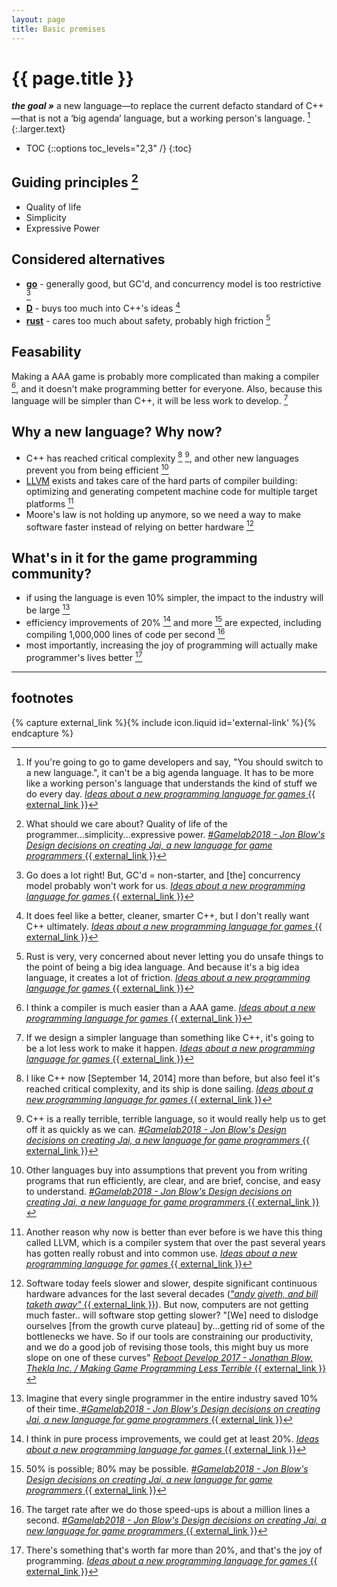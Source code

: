 ```yaml
---
layout: page
title: Basic premises
---
```


# {{ page.title }}

**_the goal &raquo;_** a new language&mdash;to replace the current defacto standard of C++&mdash;that is not a &lsquo;big agenda&rsquo; language, but a working person's language. [^working-persons-language]
{:.larger.text}

- TOC
{::options toc_levels="2,3" /}
{:toc}

## Guiding principles [^principles]

- Quality of life
- Simplicity
- Expressive Power


## Considered alternatives

- **[go][go]** - generally good, but GC'd, and concurrency model is too restrictive [^why-not-go]
- **[D][d]** - buys too much into C++'s ideas [^why-not-d]
- **[rust][rust]** - cares too much about safety, probably high friction [^why-not-rust]


## Feasability

Making a AAA game is probably more complicated than making a compiler [^simpler-than-AAA-game], and it doesn't make programming better for everyone. Also, because this language will be simpler than C++, it will be less work to develop. [^simpler-than-cpp]


## Why a new language? Why now?

- C++ has reached critical complexity [^cpp-too-complex] [^terrible-cpp], and other new languages prevent you from being efficient [^why-new-language]
- [LLVM] exists and takes care of the hard parts of compiler building: optimizing and generating competent machine code for multiple target platforms [^why-now]
- Moore's law is not holding up anymore, so we need a way to make software faster instead of relying on better hardware [^make-software-fast-again]


## What's in it for the game programming community?

- if using the language is even 10% simpler, the impact to the industry will be large [^time-savings]
- efficiency improvements of 20% [^improvements] and more [^efficiency] are expected, including compiling 1,000,000 lines of code per second [^compiler-speed]
- most importantly, increasing the joy of programming will actually make programmer's lives better [^joy-of-programming]


---

## footnotes

{% capture external_link %}{% include icon.liquid id='external-link' %}{% endcapture %}

[^compiler-speed]: The target rate after we do those speed-ups is about a million lines a second. [_#Gamelab2018 - Jon Blow's Design decisions on creating Jai, a new language for game programmers_ {{ external_link }}](https://youtu.be/uZgbKrDEzAs?t=1522)
[^cpp-too-complex]: I like C++ now [September 14, 2014] more than before, but also feel it's reached critical complexity, and its ship is done sailing. [_Ideas about a new programming language for games_ {{ external_link }}](https://youtu.be/TH9VCN6UkyQ?t=124)
[^cpp-overreaches]: C++ provides all these facilities that overreach they try to get too far and get heavy and collapse in. [_Ideas about a new programming language for games_ {{ external_link }}](https://youtu.be/TH9VCN6UkyQ?t=1739)
[^efficiency]: 50% is possible; 80% may be possible. [_#Gamelab2018 - Jon Blow's Design decisions on creating Jai, a new language for game programmers_ {{ external_link }}](https://youtu.be/uZgbKrDEzAs?t=1028)
[^improvements]: I think in pure process improvements, we could get at least 20%. [_Ideas about a new programming language for games_ {{ external_link }}](https://youtu.be/TH9VCN6UkyQ?t=1026)
[^joy-of-programming]: There's something that's worth far more than 20%, and that's the joy of programming. [_Ideas about a new programming language for games_ {{ external_link }}](https://youtu.be/TH9VCN6UkyQ?t=1041)
[^make-software-fast-again]: Software today feels slower and slower, despite significant continuous hardware advances for the last several decades ([_"andy giveth, and bill taketh away"_ {{ external_link }}](https://en.wikipedia.org/wiki/Andy_and_Bill%27s_law)). But now, computers are not getting much faster.. will software stop getting slower? "[We] need to dislodge ourselves [from the growth curve plateau] by...getting rid of some of the bottlenecks we have. So if our tools are constraining our productivity, and we do a good job of revising those tools, this might buy us more slope on one of these curves" [_Reboot Develop 2017 - Jonathan Blow, Thekla Inc. / Making Game Programming Less Terrible_ {{ external_link }}](https://youtu.be/De0Am_QcZiQ?t=906)
[^principles]: What should we care about? Quality of life of the programmer...simplicity...expressive power. [_#Gamelab2018 - Jon Blow's Design decisions on creating Jai, a new language for game programmers_ {{ external_link }}](https://youtu.be/uZgbKrDEzAs?t=854)
[^simpler-than-AAA-game]: I think a compiler is much easier than a AAA game. [_Ideas about a new programming language for games_ {{ external_link }}](https://youtu.be/TH9VCN6UkyQ?t=782)
[^simpler-than-cpp]: If we design a simpler language than something like C++, it's going to be a lot less work to make it happen. [_Ideas about a new programming language for games_ {{ external_link }}](https://youtu.be/TH9VCN6UkyQ?t=926)
[^terrible-cpp]: C++ is a really terrible, terrible language, so it would really help us to get off it as quickly as we can. [_#Gamelab2018 - Jon Blow's Design decisions on creating Jai, a new language for game programmers_ {{ external_link }}](https://youtu.be/uZgbKrDEzAs?t=24)
[^time-savings]: Imagine that every single programmer in the entire industry saved 10% of their time.[ _#Gamelab2018 - Jon Blow's Design decisions on creating Jai, a new language for game programmers_ {{ external_link }}](https://youtu.be/uZgbKrDEzAs?t=1015)
[^why-new-language]: Other languages buy into assumptions that prevent you from writing programs that run efficiently, are clear, and are brief, concise, and easy to understand. [_#Gamelab2018 - Jon Blow's Design decisions on creating Jai, a new language for game programmers_ {{ external_link }}](https://youtu.be/uZgbKrDEzAs?t=1157)
[^why-now]: Another reason why now is better than ever before is we have this thing called LLVM, which is a compiler system that over the past several years has gotten really robust and into common use. [_Ideas about a new programming language for games_ {{ external_link }}](https://youtu.be/TH9VCN6UkyQ?t=845)
[^why-not-d]: It does feel like a better, cleaner, smarter C++, but I don't really want C++ ultimately. [_Ideas about a new programming language for games_ {{ external_link }}](https://youtu.be/TH9VCN6UkyQ?t=514)
[^why-not-go]: Go does a lot right! But, GC'd = non-starter, and [the] concurrency model probably won't work for us. [_Ideas about a new programming language for games_ {{ external_link }}](https://youtu.be/TH9VCN6UkyQ?t=378)
[^why-not-rust]: Rust is very, very concerned about never letting you do unsafe things to the point of being a big idea language. And because it's a big idea language, it creates a lot of friction. [_Ideas about a new programming language for games_ {{ external_link }}](https://youtu.be/TH9VCN6UkyQ?t=600)
[^working-persons-language]: If you're going to go to game developers and say, "You should switch to a new language.", it can't be a big agenda language. It has to be more like a working person's language that understands the kind of stuff we do every day. [_Ideas about a new programming language for games_ {{ external_link }}](https://youtu.be/TH9VCN6UkyQ?t=292)


[d]: https://dlang.org/ "The D programming language"
[go]: https://golang.org/ "The Go Programming Language"
[llvm]: https://llvm.org/ "The LLVM Compiler Infrastructure Project"
[rust]: https://www.rust-lang.org/en-US/ "The Rust programming language"
